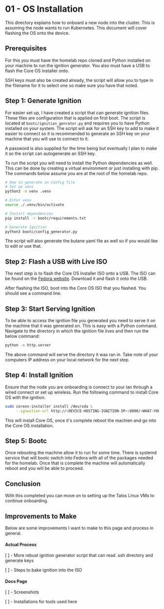 # 01 - OS Installation

This directory explains how to onboard a new node into the cluster. This is assuming the node wants to run Kubernetes. This document will cover flashing the OS onto the device.

## Prerequisites

For this you must have the homelab repo cloned and Python installed on your machine to run the ignition generator. You also must have a USB to flash the Core OS installer onto.

SSH keys must also be created already, the script will allow you to type in the filename for it to select one so make sure you have that noted.

## Step 1: Generate Ignition

For easier set up, I have created a script that can generate ignition files. These files are configuration that is applied on first boot. The script is located at `bootc/ignition_genrator.py` and requires you to have Python installed on your system. The script will ask for an SSH key to add to make it easier to connect so it is recommended to generate an SSH key on your machine that you will use to connect to it. 

A password is also supplied for the time being but eventually I plan to make it so the script can autogenerate an SSH key.

To run the script you will need to install the Python dependencies as well. This can be done by creating a virtual environment or just installing with pip. The commands below assume you are at the root of the homelab repo.

```bash
# How to generate an Config file
# Set up venv
python3 -m venv .venv

# Enter venv
source ./.venv/bin/activate

# Install dependencies
pip install -r bootc/requirements.txt

# Generate Ignition
python3 bootc/config_generator.py
```

The script will also generate the butane yaml file as well so if you would like to edit or use that. 

## Step 2: Flash a USB with Live ISO

The next step is to flash the Core OS Installer ISO onto a USB. The ISO can be found on the [Fedora website](https://fedoraproject.org/coreos/download?stream=stable). Download it and flash it onto the USB. 

After flashing the ISO, boot into the Core OS ISO that you flashed. You should see a command line.

## Step 3: Start Serving Ignition

To be able to access the ignition file you generated you need to serve it on the machine that it was generated on. This is easy with a Python command. Navigate to the directory in which the ignition file lives and then run the below command:

```bash
python -m http.server
```

The above command will serve the directory it was ran in. Take note of your computers IP address on your local network for the next step. 

## Step 4: Install Ignition

Ensure that the node you are onboarding is connect to your lan through a wired connect or set up wireless. Run the following command to install Core OS with the ignition. 

```bash
sudo coreos-installer install /dev/sda \
     --ignwition-url http://<DEVICE-HOSTING-IGNITION-IP>:8000/<WHAT-YOU-CALLED-THE-FILE>.ign --insecure-ignition
```

This will install Core OS, once it's complete reboot the machien and go into the Core OS installation.

## Step 5: Bootc

Once rebooting the machine allow it to run for some time. There is systemd service that will bootc switch into Fedora with all of the packages needed for the homelab. Once that is complete the machine will automatically reboot and you will be able to proceed.

## Conclusion

With this completed you can move on to setting up the Talos Linux VMs to continue onboarding.

## Improvements to Make

Below are some improvements I want to make to this page and process in general. 

#### Actual Process 

[ ] - More rebust ignition generator script that can read .ssh directory and generate keys

[ ] - Steps to bake ignition into the ISO

#### Docs Page

[ ] - Screenshots 

[ ] - Installations for tools used here